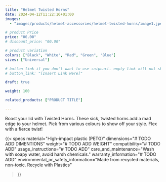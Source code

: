 ```yaml
---
title: "Helmet Twisted Horns"
date: 2024-04-12T11:22:16+01:00
images:
  - "images/products/helmet-accessories/helmet-twisted-horns/image1.jpeg"

# product Price
price: "00.00"
# discount_price: "00.00"

# product variation
colors: ["Black", "White", "Red", "Green", "Blue"]
sizes: ["Universal"]

# button link if you don't want to use snipcart. empty link will not show button
# button_link: "[Insert Link Here]"

draft: true

weight: 100

related_products: ["PRODUCT TITLE"]

---
```


Boost your lid with Twisted Horns. These sick, twisted horns add a mad edge to your helmet. Pick from various colours to show off your style. Flex with a fierce twist!

{{< specs
    material="High-impact plastic (PETG)"
    dimensions="# TODO ADD DIMENTIONS"
    weight="# TODO ADD WEIGHT"
    compatibility="# TODO ADD"
    usage_instructions="# TODO ADD"
    care_and_maintenance="Wash with soapy water, avoid harsh chemicals."
    warranty_information="# TODO ADD"
    environmental_or_safety_information="Made from recycled materials, non-toxic. Recycle with Plastics"
>}}
